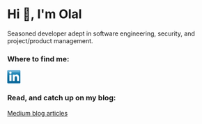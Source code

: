 # Hi 👋, I'm Olal


Seasoned developer adept in software engineering, security, and project/product management.

### Where to find me:
<p align="left">
<a href="https://www.linkedin.com/in/james-olal/" target="blank"><img align="center" src="https://github.com/OlalKeith/OlalKeith/blob/main/socials/transparent-Linkedin-logo-icon.png" alt="LinkedIn" height="30" width="30" /></a>
<a href="https://tryhackme.com/p/olalc137" target="blank"><img align="center" src="https://tryhackme-badges.s3.amazonaws.com/olalc137.png" alt="" width="50" /></a>
</p>



### Read, and catch up on my blog:
[Medium blog articles](https://medium.com/@OlalJames)

